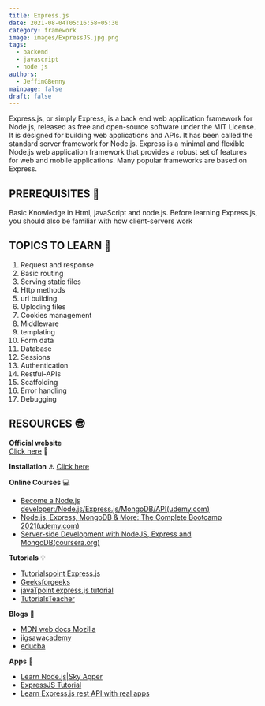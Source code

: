 ```yaml
---
title: Express.js
date: 2021-08-04T05:16:58+05:30
category: framework
image: images/ExpressJS.jpg.png
tags:
  - backend
  - javascript
  - node js
authors:
  - JeffinGBenny
mainpage: false
draft: false
---
```

Express.js, or simply Express, is a back end web application framework for Node.js, released as free and open-source software under the MIT License. It is designed for building web applications and APIs. It has been called the standard server framework for Node.js. Express is a minimal and flexible Node.js web application framework that provides a robust set of features for web and mobile applications. Many popular frameworks are based on Express.

## PREREQUISITES 🧳

Basic Knowledge in Html, javaScript and   node.js.  Before learning Express.js, you should also be  familiar with how client-servers work  

## TOPICS TO LEARN 📖

1. Request and response
2. Basic routing
3. Serving static files
4. Http methods
5. url building
6. Uploding files
7. Cookies management 
8. Middleware
9. templating
10. Form data
11. Database
12. Sessions
13. Authentication
14. Restful-APIs
15. Scaffolding
16. Error handling
17. Debugging

## RESOURCES 😎

**Official website**\
  [Click here](http://expressjs.com/)  📃 

**Installation** ⚓ 
[Click here](https://expressjs.com/en/starter/installing.html)

**Online Courses** 💻

* [Become a Node.js  developer:/Node.js/Express.js/MongoDB/API(udemy.com)](https://www.udemy.com/course/become-a-nodejs-developernodejsexpressjsmongodbapi/)
* [Node.js, Express, MongoDB & More: The Complete Bootcamp 2021(udemy.com)](https://www.udemy.com/course/nodejs-express-mongodb-bootcamp/)
* [Server-side Development with NodeJS, Express and MongoDB(coursera.org)](https://www.coursera.org/learn/server-side-nodejs)

**Tutorials** 💡

* [Tutorialspoint Express.js](https://www.tutorialspoint.com/expressjs/index.htm)
* [Geeksforgeeks](https://www.geeksforgeeks.org/introduction-to-express/)
* [javaTpoint express.js tutorial](https://www.javatpoint.com/expressjs-tutorial)
* [TutorialsTeacher](https://www.tutorialsteacher.com/nodejs/expressjs)

**Blogs** 📝

* [MDN web docs Mozilla](https://developer.mozilla.org/en-US/docs/Learn/Server-side/Express_Nodejs/Introduction)
* [jigsawacademy](https://www.jigsawacademy.com/blogs/tutorial/expressjs-tutorial/amp/)
* [educba](https://www.educba.com/what-is-expressjs/)

**Apps** 📱

* [Learn Node.js|Sky Apper](https://play.google.com/store/apps/details?id=com.skyapper.learnnodejs)
* [ExpressJS Tutorial](https://play.google.com/store/apps/details?id=com.devtd.Learn_ExpressJS)
* [Learn Express.js rest API with real apps](https://play.google.com/store/apps/details?id=pmk.learnexpressjsrestapiwithrealapps)